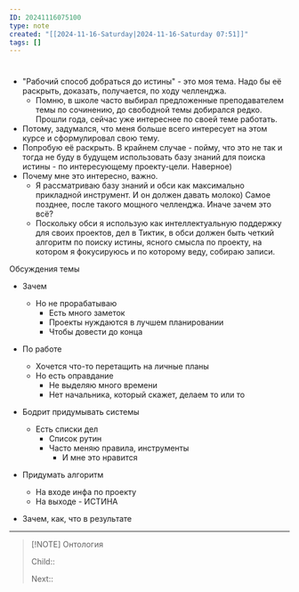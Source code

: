```yaml
---
ID: 20241116075100
type: note
created: "[[2024-11-16-Saturday|2024-11-16-Saturday 07:51]]"
tags: []
---
```

#  

- "Рабочий способ добраться до истины" - это моя тема. Надо бы её раскрыть, доказать, получается, по ходу челленджа.
	- Помню, в школе часто выбирал предложенные преподавателем темы по сочинению, до свободной темы добирался редко. Прошли года, сейчас уже интереснее по своей теме работать.
- Потому, задумался, что меня больше всего интересует на этом курсе и сформулировал свою тему.
- Попробую её раскрыть. В крайнем случае - пойму, что это не так и тогда не буду в будущем использовать базу знаний для поиска истины - по интересующему проекту-цели. Наверное)
- Почему мне это интересно, важно.
	- Я рассматриваю базу знаний и обси как максимально прикладной инструмент. И он должен давать молоко) Самое позднее, после такого мощного челленджа. Иначе зачем это всё?
	- Поскольку обси я использую как интеллектуальную поддержку для своих проектов, дел в Тиктик, в обси должен быть четкий алгоритм по поиску истины, ясного смысла по проекту, на котором я фокусируюсь и по которому веду, собираю записи.

Обсуждения темы
- Зачем
	- Но не прорабатываю
		- Есть много заметок 
		- Проекты нуждаются в лучшем планировании
		- Чтобы довести до конца
- По работе
	- Хочется что-то перетащить на личные планы
	- Но есть оправдание
		- Не выделяю много времени
		- Нет начальника, который скажет, делаем то или то
- Бодрит придумывать системы
	- Есть списки дел
		- Список рутин
		- Часто меняю правила, инструменты
			- И мне это нравится
- Придумать алгоритм
	- На входе инфа по проекту
	- На выходе - ИСТИНА

- Зачем, как, что в результате



---


> [!NOTE] Онтология
> 
> Child:: 
> 
> Next:: 
